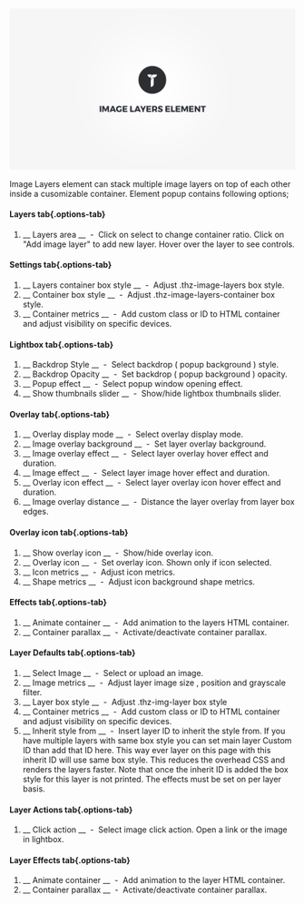 <div class="thz-doc-image max">
<a class="thz-lightbox mfp-iframe" href="https://www.youtube.com/watch?v=N_l0uUuPkYM" data-mfp-title="Creatus WordPress Theme Image Layers Element" data-modal-size="large">
	<img src="../../docs-media/splash-image-layers-element.jpg" alt="Creatus WordPress Theme Image Layers Element" />
</a>
</div>

Image Layers element can stack multiple image layers on top of each other inside a cusomizable container. Element popup contains following options;


#### Layers tab{.options-tab}
1. __ Layers area __ &nbsp;-&nbsp; Click on select to change container ratio. Click on "Add image layer" to add new layer. Hover over the layer to see controls.

#### Settings tab{.options-tab}
1. __ Layers container box style __ &nbsp;-&nbsp; Adjust .thz-image-layers box style.
1. __ Container box style __ &nbsp;-&nbsp; Adjust .thz-image-layers-container box style.
1. __ Container metrics __ &nbsp;-&nbsp; Add custom class or ID to HTML container and adjust visibility on specific devices.


#### Lightbox tab{.options-tab}
1. __ Backdrop Style __ &nbsp;-&nbsp; Select backdrop ( popup background ) style.
1. __ Backdrop Opacity __ &nbsp;-&nbsp; Set backdrop ( popup background ) opacity.
1. __ Popup effect __ &nbsp;-&nbsp; Select popup window opening effect.
1. __ Show thumbnails slider __ &nbsp;-&nbsp; Show/hide lightbox thumbnails slider.


#### Overlay tab{.options-tab}
1. __ Overlay display mode __ &nbsp;-&nbsp; Select overlay display mode.
1. __ Image overlay background __ &nbsp;-&nbsp; Set layer overlay background.
1. __ Image overlay effect __ &nbsp;-&nbsp; Select layer overlay hover effect and duration.
1. __ Image effect __ &nbsp;-&nbsp; Select layer image hover effect and duration.
1. __ Overlay icon effect __ &nbsp;-&nbsp; Select layer overlay icon hover effect and duration.
1. __ Image overlay distance __ &nbsp;-&nbsp; Distance the layer overlay from layer box edges.


#### Overlay icon tab{.options-tab}
1. __ Show overlay icon __ &nbsp;-&nbsp; Show/hide overlay icon.
1. __ Overlay icon __ &nbsp;-&nbsp; Set overlay icon. Shown only if icon selected.
1. __ Icon metrics __ &nbsp;-&nbsp; Adjust icon metrics.
1. __ Shape metrics __ &nbsp;-&nbsp; Adjust icon background shape metrics.


#### Effects tab{.options-tab}
1. __ Animate container __ &nbsp;-&nbsp; Add animation to the layers HTML container.
1. __ Container parallax __ &nbsp;-&nbsp; Activate/deactivate container parallax.


#### Layer Defaults tab{.options-tab}
1. __ Select Image __ &nbsp;-&nbsp; Select or upload an image.
1. __ Image metrics __ &nbsp;-&nbsp; Adjust layer image size , position and grayscale filter.
1. __ Layer box style __ &nbsp;-&nbsp; Adjust .thz-img-layer box style
1. __ Container metrics __ &nbsp;-&nbsp; Add custom class or ID to HTML container and adjust visibility on specific devices.
1. __ Inherit style from __ &nbsp;-&nbsp; Insert layer ID to inherit the style from. If you have multiple layers with same box style you can set main layer Custom ID than add that ID here. This way ever layer on this page with this inherit ID will use same box style. This reduces the overhead CSS and renders the layers faster. Note that once the inherit ID is added the box style for this layer is not printed. The effects must be set on per layer basis.


#### Layer Actions tab{.options-tab}
1. __ Click action __ &nbsp;-&nbsp; Select image click action. Open a link or the image in lightbox.


#### Layer Effects tab{.options-tab}
1. __ Animate container __ &nbsp;-&nbsp; Add animation to the layer HTML container.
1. __ Container parallax __ &nbsp;-&nbsp; Activate/deactivate container parallax.




